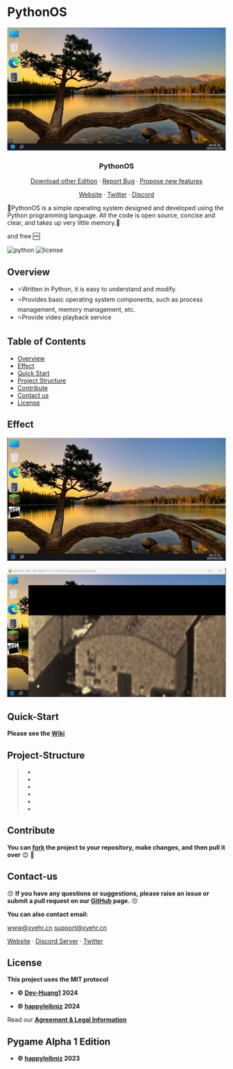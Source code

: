 # PythonOS 

<div align="center">
<p align="center">
    
  ![img1](docs/img/desktop.png)
  
  <h3 align="center">PythonOS</h3>   
  <a href="https://github.com/happyleibniz/Python-Operating-System/releases">Download other Edition</a>
    ·
  <a href="https://github.com/happyleibniz/Python-Operating-System/issues">Report Bug</a>
    ·
  <a href="https://github.com/Github-Huangshaoqi/PythonOS/issues">Propose new features</a>
</p>
</div>

<div align="center">
<p align="center">
  <a href="https://www.xyehr.cn">Website</a>
    ·
  <a href="https://x.com/@Python_OS">Twitter</a>
    ·
  <a href="https://discord.com/invite/TeWWcmzAnf">Discord</a>
</p>
</div>

:tada:PythonOS is a simple operating system designed and developed using the Python programming language. All the code is open source, concise and clear, and takes up very little memory.:tada:

and free :free:

![python](https://img.shields.io/badge/python-%3E%3D3-brightgreen
)
![license](https://img.shields.io/badge/license-MIT-blue
)


## Overview

- :star:Written in Python, it is easy to understand and modify.
- :star:Provides basic operating system components, such as process management, memory management, etc.
- :star:Provide video playback service

## Table of Contents

- [Overview](#Overview)
- [Effect](#Effect)
- [Quick Start](#Quick-Start)
- [Project Structure](#Project-Structure)
- [Contribute](#Contribute)
- [Contact us](#Contact-us)
- [License](#License)

## Effect

![img2](docs/img/desktop(2).png)

![img3](docs/img/movie_pro1.png)

## Quick-Start

__Please see the [Wiki](https://github.com/happyleibniz/Python-Operating-System/wiki)__



## Project-Structure

> - 
> - 
> - 
> - 
> - 
> -

## Contribute

__You can [fork](https://github.com/happyleibniz/Python-Operating-System/fork) the project to your repository, make changes, and then pull it over__ 😊 🎉

## Contact-us

😚 __If you have any questions or suggestions, please raise an issue or submit a pull request on our [GitHub](https://github.com/happyleibniz/Python-Opreating-System/issue) page.__ 😚

__You can also contact email:__

www@xyehr.cn
support@xyehr.cn

[Website](www.xyehr.cn) · [Discord Server](https://discord.gg/2fvuvT5nRm) · [Twitter](https://x.com/Python_OS)

## License

__This project uses the MIT protocol__

- __:copyright:  [Dev-Huang1](https://github.com/Dev-Huang1) 2024__

- __:copyright:  [happyleibniz](https://github.com/happyleibniz) 2024__

Read our __[Agreement & Legal Information](https://github.com/happyleibniz/Python-Operating-System/wiki/Agreement-&-Legal-Information)__

## Pygame Alpha 1 Edition
- __:copyright:  [happyleibniz](https://github.com/happyleibniz) 2023__
